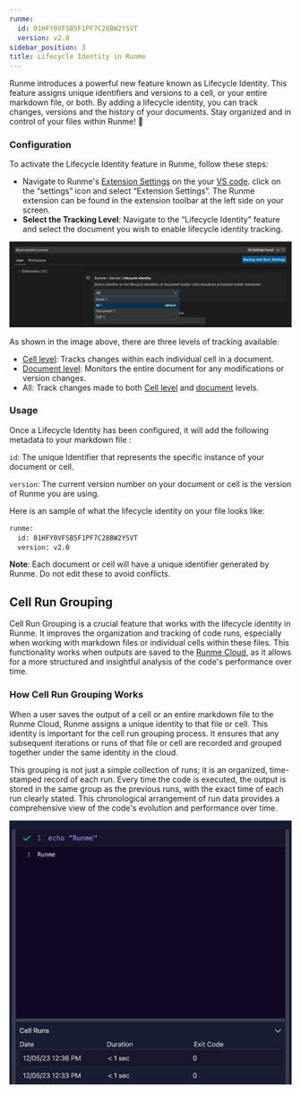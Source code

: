 ```yaml
---
runme:
  id: 01HFY0VFSB5F1PF7C28BW2YSVT
  version: v2.0
sidebar_position: 3
title: Lifecycle Identity in Runme
---
```


Runme introduces a powerful new feature known as Lifecycle Identity. This feature assigns unique identifiers and versions to a cell, or your entire markdown file, or both. By adding a lifecycle identity, you can track changes, versions and the history of your documents.  Stay organized and in control of your files within Runme! 🚀

### Configuration

To activate the Lifecycle Identity feature in Runme, follow these steps:

* Navigate to Runme's [Extension Settings](../getting-started/vs-code#runme-settings-for-vs-code) on the your [VS code](../install#runme-for-vs-code). click on the “settings” icon and select “Extension Settings”. The Runme extension can be found in the extension toolbar at the left side on your screen.
* **Select the Tracking Level**:  Navigate to the “Lifecycle Identity” feature and select the document you wish to enable lifecycle identity tracking.

![lifecycle](../../static/img/lifecycle-identity1.png)

As shown in the image above, there are three levels of tracking available:

* [Cell level](../configuration/cell-level): Tracks changes within each individual cell in a document.
* [Document level](../configuration/document-level): Monitors the entire document for any modifications or version changes.
* All: Track changes made to both [Cell level](../configuration/cell-level) and [document](../configuration/document-level) levels.

### Usage

Once a Lifecycle Identity has been configured, it will add the following metadata to your markdown file :

`id`: The unique Identifier that represents the specific instance of your document or cell.

`version`: The current version number on your document or cell is the version of Runme you are using.

Here is an sample of what the lifecycle identity on your file looks like:

```sh {"id":"01HFYHDGTT1BNMZD3CBCKHQGG0"}
runme:
  id: 01HFY0VFSB5F1PF7C28BW2YSVT
  version: v2.0
```

**Note**:
Each document or cell will have a unique identifier generated by Runme. Do not edit these to avoid conflicts.

## Cell Run Grouping

Cell Run Grouping is a crucial feature that works with the lifecycle identity in Runme. It improves the organization and tracking of code runs, especially when working with markdown files or individual cells within these files. This functionality works when outputs are saved to the [Runme Cloud](https://app.runme.dev/), as it allows for a more structured and insightful analysis of the code's performance over time.

### How Cell Run Grouping Works

When a user saves the output of a cell or an entire markdown file to the Runme Cloud, Runme assigns a unique identity to that file or cell. This identity is important for the cell run grouping process. It ensures that any subsequent iterations or runs of that file or cell are recorded and grouped together under the same identity in the cloud.

This grouping is not just a simple collection of runs; it is an organized, time-stamped record of each run.
Every time the code is executed, the output is stored in the same group as the previous runs, with the exact time of each run clearly stated. This chronological arrangement of run data provides a comprehensive view of the code's evolution and performance over time.

![cell-run-grouping](../../static/img/cell-run-grouping.png)
